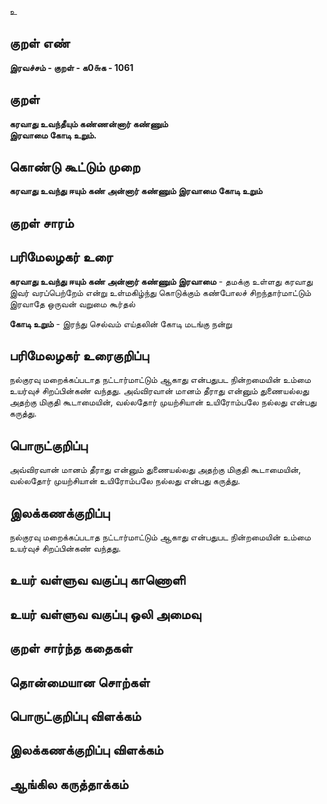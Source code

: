 உ

## குறள் எண் 

**இரவச்சம் - குறள் - க0௬க - 1061**

## குறள் 

**கரவாது உவந்தீயும் கண்ணன்னார் கண்ணும்  
இரவாமை கோடி உறும்.** 

## கொண்டு கூட்டும் முறை

**கரவாது உவந்து ஈயும் கண் அன்னார் கண்ணும் இரவாமை கோடி உறும்**

## குறள் சாரம் 


## பரிமேலழகர் உரை

**கரவாது உவந்து ஈயும் கண் அன்னார் கண்ணும் இரவாமை** - தமக்கு உள்ளது கரவாது இவர் வரப்பெற்றேம் என்று உள்மகிழ்ந்து கொடுக்கும் கண்போலச் சிறந்தார்மாட்டும் இரவாதே ஒருவன் வறுமை கூர்தல் 

**கோடி உறும்** - இரந்து செல்வம் எய்தலின் கோடி மடங்கு நன்று

## பரிமேலழகர் உரைகுறிப்பு   

நல்குரவு மறைக்கப்படாத நட்டார்மாட்டும் ஆகாது என்பதுபட நின்றமையின் உம்மை உயர்வுச் சிறப்பின்கண் வந்தது. அவ்விரவான் மானம் தீராது என்னும் துணையல்லது அதற்கு மிகுதி கூடாமையின், வல்லதோர் முயற்சியான் உயிரோம்பலே நல்லது என்பது கருத்து.

## பொருட்குறிப்பு 

அவ்விரவான் மானம் தீராது என்னும் துணையல்லது அதற்கு மிகுதி கூடாமையின், வல்லதோர் முயற்சியான் உயிரோம்பலே நல்லது என்பது கருத்து.

## இலக்கணக்குறிப்பு  

நல்குரவு மறைக்கப்படாத நட்டார்மாட்டும் ஆகாது என்பதுபட நின்றமையின் உம்மை உயர்வுச் சிறப்பின்கண் வந்தது. 

## உயர் வள்ளுவ வகுப்பு காணொளி


## உயர் வள்ளுவ வகுப்பு ஒலி அமைவு 

 
## குறள் சார்ந்த கதைகள் 


## தொன்மையான சொற்கள்


## பொருட்குறிப்பு விளக்கம்


## இலக்கணக்குறிப்பு விளக்கம்


## ஆங்கில கருத்தாக்கம் 


